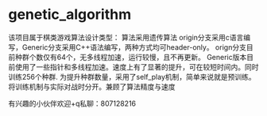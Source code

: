 # genetic_algorithm

该项目属于棋类游戏算法设计类型：
  算法采用遗传算法
  origin分支采用c语言编写，Generic分支采用C++语法编写，两种方式均可header-only。
  orign分支目前种群个数仅有64个，无多线程加速，运行较慢，且不再更新。
  Generic版本目前使用了一些指针和多线程加速。速度上有了显著的提升，可在较短时间内。同时训练256个种群.
  为提升种群数量，采用了self_play机制，简单来说就是预训练。将训练机制与实际对战时分开。兼顾了算法精度与速度
  

有兴趣的小伙伴欢迎+q私聊：807128216
